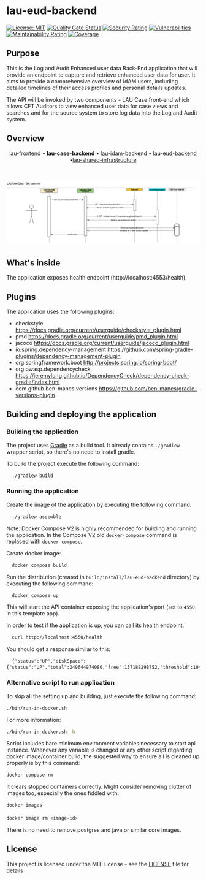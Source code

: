 # lau-eud-backend 
[![License: MIT](https://img.shields.io/badge/License-MIT-yellow.svg)](https://opensource.org/licenses/MIT) [![Quality Gate Status](https://sonarcloud.io/api/project_badges/measure?project=uk.gov.hmcts.reform%3Alau-case-backend&metric=alert_status)](https://sonarcloud.io/summary/new_code?id=uk.gov.hmcts.reform%3Alau-case-backend) [![Security Rating](https://sonarcloud.io/api/project_badges/measure?project=uk.gov.hmcts.reform%3Alau-case-backend&metric=security_rating)](https://sonarcloud.io/summary/new_code?id=uk.gov.hmcts.reform%3Alau-case-backend) [![Vulnerabilities](https://sonarcloud.io/api/project_badges/measure?project=uk.gov.hmcts.reform%3Alau-case-backend&metric=vulnerabilities)](https://sonarcloud.io/summary/new_code?id=uk.gov.hmcts.reform%3Alau-case-backend) [![Maintainability Rating](https://sonarcloud.io/api/project_badges/measure?project=uk.gov.hmcts.reform%3Alau-case-backend&metric=sqale_rating)](https://sonarcloud.io/summary/new_code?id=uk.gov.hmcts.reform%3Alau-case-backend) [![Coverage](https://sonarcloud.io/api/project_badges/measure?project=uk.gov.hmcts.reform%3Alau-case-backend&metric=coverage)](https://sonarcloud.io/summary/new_code?id=uk.gov.hmcts.reform%3Alau-case-backend)

## Purpose

This is the Log and Audit Enhanced user data Back-End application that will provide an endpoint to capture and retrieve enhanced user data for user.
It aims to provide a comprehensive overview of IdAM users, including detailed timelines of their access profiles and personal details updates.

The API will be invoked by two components - LAU Case front-end which allows CFT Auditors to view enhanced user data for case views and searches and for the source system to store log data into the Log and Audit system.

## Overview

<p align="center">
<a href="https://github.com/hmcts/lau-frontend">lau-frontend</a> • <b><a href="https://github.com/hmcts/lau-case-backend">lau-case-backend</a></b> • <a href="https://github.com/hmcts/lau-idam-backend">lau-idam-backend</a> • <a href="https://github.com/hmcts/lau-eud
-backend">lau-eud-backend</a> •<a href="https://github.com/hmcts/lau-shared-infrastructure">lau-shared-infrastructure</a>
</p>

<br>

![EUD_image.png](EUD_image.png)


## What's inside

The application exposes health endpoint (http://localhost:4553/health).

## Plugins

The application uses the following plugins:

* checkstyle https://docs.gradle.org/current/userguide/checkstyle_plugin.html
* pmd https://docs.gradle.org/current/userguide/pmd_plugin.html
* jacoco https://docs.gradle.org/current/userguide/jacoco_plugin.html
* io.spring.dependency-management https://github.com/spring-gradle-plugins/dependency-management-plugin
* org.springframework.boot http://projects.spring.io/spring-boot/
* org.owasp.dependencycheck https://jeremylong.github.io/DependencyCheck/dependency-check-gradle/index.html
* com.github.ben-manes.versions https://github.com/ben-manes/gradle-versions-plugin

## Building and deploying the application

### Building the application

The project uses [Gradle](https://gradle.org) as a build tool. It already contains
`./gradlew` wrapper script, so there's no need to install gradle.

To build the project execute the following command:

```bash
  ./gradlew build
```

### Running the application

Create the image of the application by executing the following command:

```bash
  ./gradlew assemble
```

Note: Docker Compose V2 is highly recommended for building and running the application.
In the Compose V2 old `docker-compose` command is replaced with `docker compose`.

Create docker image:

```bash
  docker compose build
```

Run the distribution (created in `build/install/lau-eud-backend` directory)
by executing the following command:

```bash
  docker compose up
```

This will start the API container exposing the application's port
(set to `4550` in this template app).

In order to test if the application is up, you can call its health endpoint:

```bash
  curl http://localhost:4550/health
```

You should get a response similar to this:

```
  {"status":"UP","diskSpace":{"status":"UP","total":249644974080,"free":137188298752,"threshold":10485760}}
```

### Alternative script to run application

To skip all the setting up and building, just execute the following command:

```bash
./bin/run-in-docker.sh
```

For more information:

```bash
./bin/run-in-docker.sh -h
```

Script includes bare minimum environment variables necessary to start api instance. Whenever any variable is changed or any other script regarding docker image/container build, the suggested way to ensure all is cleaned up properly is by this command:

```bash
docker compose rm
```

It clears stopped containers correctly. Might consider removing clutter of images too, especially the ones fiddled with:

```bash
docker images

docker image rm <image-id>
```

There is no need to remove postgres and java or similar core images.

## License

This project is licensed under the MIT License - see the [LICENSE](LICENSE) file for details

